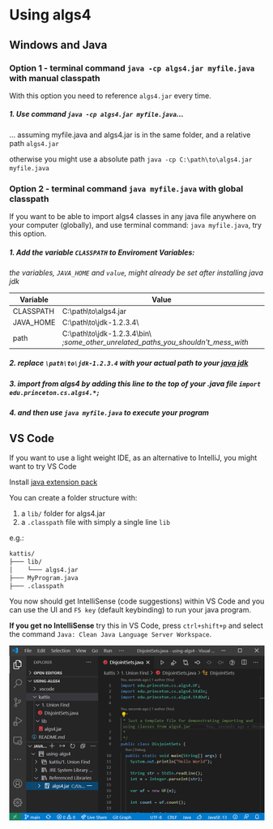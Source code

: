 # Using algs4

## Windows and Java

### Option 1 - terminal command `java -cp algs4.jar myfile.java` with manual classpath

With this option you need to reference `algs4.jar` every time.

##### 1. Use command `java -cp algs4.jar myfile.java`...
... assuming myfile.java and algs4.jar is in the same folder, and a relative path `algs4.jar`

otherwise you might use a absolute path `java -cp C:\path\to\algs4.jar myfile.java`

### Option 2 - terminal command `java myfile.java` with global classpath

If you want to be able to import algs4 classes in any java file anywhere on your computer (globally), and use terminal command: `java myfile.java`, try this option.

##### 1. Add the variable `CLASSPATH` to Enviroment Variables:

*the variables, `JAVA_HOME` and `value`, might already be set after installing java jdk*

Variable                | Value    
------------------------|----------
CLASSPATH               |   C:\path\to\algs4.jar
JAVA_HOME               |   C:\path\to\jdk-1.2.3.4\
path                    |   C:\path\to\jdk-1.2.3.4\bin\ *;some_other_unrelated_paths_you_shouldn't_mess_with*

##### 2. replace `\path\to\jdk-1.2.3.4` with your actual path to your [java jdk](https://github.com/AdoptOpenJDK/openjdk11-binaries/releases/latest)

##### 3. import from algs4 by adding this line to the top of your .java file `import edu.princeton.cs.algs4.*;`

##### 4. and then use `java myfile.java` to execute your program

## VS Code

If you want to use a light weight IDE, as an alternative to IntelliJ, you might want to try VS Code

Install [java extension pack](https://marketplace.visualstudio.com/items?itemName=vscjava.vscode-java-pack)

You can create a folder structure with:
1. a `lib/` folder for algs4.jar
2. a `.classpath` file with simply a single line `lib`

e.g.:

```
kattis/
├─── lib/
│    └─── algs4.jar
├─── MyProgram.java
├─── .classpath
```

You now should get IntelliSense (code suggestions) within VS Code and you can use the UI and `F5 key` (default keybinding) to run your java program.

**If you get no IntelliSense** try this in VS Code, press `ctrl+shift+p` and select the command `Java: Clean Java Language Server Workspace`.

![vscode.png](readme-images/vscode.png)







